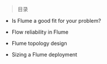 
> 目录

- Is Flume a good fit for your problem?

- Flow reliability in Flume

- Flume topology design

- Sizing a Flume deployment